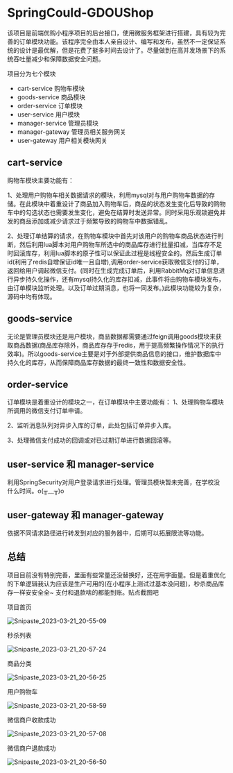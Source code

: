 # SpringCould-GDOUShop
该项目是前端优购小程序项目的后台接口，使用微服务框架进行搭建，具有较为完善的订单模块功能。该程序完全由本人亲自设计、编写和发布，虽然不一定保证系统的设计是最优解，但是花费了挺多时间去设计了。尽量做到在高并发场景下的系统吞吐量减少和保障数据安全问题。


项目分为七个模块
- cart-service 购物车模块
- goods-service 商品模块
- order-service 订单模块
- user-service 用户模块
- manager-service 管理员模块
- manager-gateway 管理员相关服务网关
- user-gateway 用户相关模块网关

## cart-service
购物车模块主要功能有：

1、处理用户购物车相关数据请求的模块，利用mysql对与用户购物车数据的存储。在此模块中着重设计了商品加入购物车后，商品的状态发生变化后导致的购物车中的勾选状态也需要发生变化，避免在结算时发送异常。同时采用乐观锁避免并发的商品添加或减少请求过于频繁导致的购物车中数据错乱。

2、处理订单结算的请求，在购物车模块中首先对该用户的购物车商品状态进行判断，然后利用lua脚本对用户购物车所选中的商品库存进行批量扣减，当库存不足时回滚库存，利用lua脚本的原子性可以保证此过程是线程安全的。然后生成订单id(利用了redis自增保证id唯一且自增),调用order-service获取微信支付的订单，返回给用户调起微信支付。(同时在生成完成订单后，利用RabbitMq对订单信息进行异步持久化操作，还有mysql持久化的库存扣减，此事件将由购物车模块发布，由订单模块监听处理。以及订单过期消息，也将一同发布。)此模块功能较为复杂，源码中均有体现。

## goods-service
无论是管理员模块还是用户模块，商品数据都需要通过feign调用goods模块来获取商品数据(商品库存除外，商品库存存于redis，用于提高频繁操作情况下的执行效率)。所以goods-service主要是对于外部提供商品信息的接口，维护数据库中持久化的库存，从而保障商品库存数据的最终一致性和数据安全性。

## order-service
订单模块是着重设计的模块之一，在订单模块中主要功能有：
1、处理购物车模块所调用的微信支付订单申请。

2、监听消息队列对异步入库的订单，此处包括订单异步入库。

3、处理微信支付成功的回调或对已过期订单进行数据回滚等。

## user-service 和 manager-service
利用SpringSecurity对用户登录请求进行处理。管理员模块暂未完善，在学校没什么时间。o(╥﹏╥)o

## user-gateway 和 manager-gateway
依据不同请求路径进行转发到对应的服务器中，后期可以拓展限流等功能。

## 总结
项目目前没有特别完善，里面有些常量还没替换好，还在用字面量。但是着重优化的下单逻辑我认为应该是生产可用的(在小程序上测试过基本没问题)，秒杀商品库存一样安安全全~ 支付和退款啥的都能到账。贴点截图吧

项目首页

![Snipaste_2023-03-21_20-55-09](https://user-images.githubusercontent.com/91795546/226612234-d4d7b24d-88f5-4e5a-972b-14b497fae3c6.png)

 秒杀列表
 
![Snipaste_2023-03-21_20-57-24](https://user-images.githubusercontent.com/91795546/226612888-ea9034a8-ee1d-4433-bf8b-9d6b2664c8eb.png)

商品分类

![Snipaste_2023-03-21_20-56-25](https://user-images.githubusercontent.com/91795546/226612805-b872a312-ae83-4156-8804-3852f0b3a498.png)

用户购物车

![Snipaste_2023-03-21_20-58-59](https://user-images.githubusercontent.com/91795546/226613118-110b251d-66a3-48ee-9f1c-a5640c249a39.png)

微信商户收款成功

![Snipaste_2023-03-21_20-57-08](https://user-images.githubusercontent.com/91795546/226612985-28c40c16-cfbe-453a-abc8-706f3877ebad.png)


微信商户退款成功

![Snipaste_2023-03-21_20-56-50](https://user-images.githubusercontent.com/91795546/226613007-f2b6380f-1036-48eb-84d0-427fd6dc1780.png)

